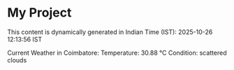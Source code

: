 # My Project

This content is dynamically generated in Indian Time (IST): 2025-10-26 12:13:56 IST


Current Weather in Coimbatore:
Temperature: 30.88 °C
Condition: scattered clouds
